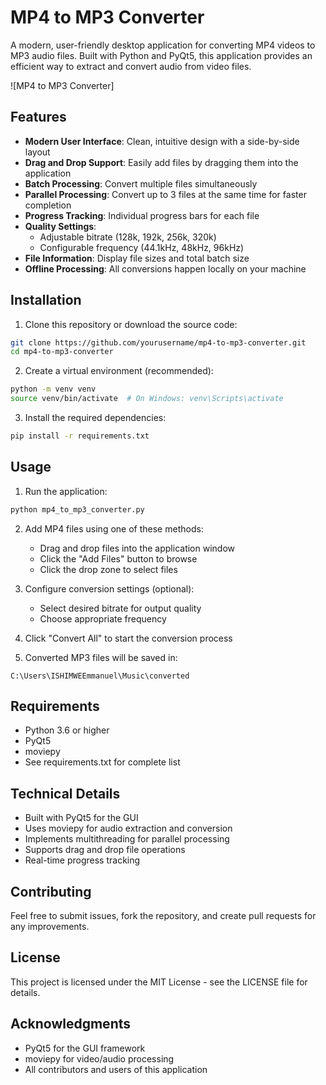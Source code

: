 # MP4 to MP3 Converter

A modern, user-friendly desktop application for converting MP4 videos to MP3 audio files. Built with Python and PyQt5, this application provides an efficient way to extract and convert audio from video files.

![MP4 to MP3 Converter]

## Features

- **Modern User Interface**: Clean, intuitive design with a side-by-side layout
- **Drag and Drop Support**: Easily add files by dragging them into the application
- **Batch Processing**: Convert multiple files simultaneously
- **Parallel Processing**: Convert up to 3 files at the same time for faster completion
- **Progress Tracking**: Individual progress bars for each file
- **Quality Settings**:
  - Adjustable bitrate (128k, 192k, 256k, 320k)
  - Configurable frequency (44.1kHz, 48kHz, 96kHz)
- **File Information**: Display file sizes and total batch size
- **Offline Processing**: All conversions happen locally on your machine

## Installation

1. Clone this repository or download the source code:
```bash
git clone https://github.com/yourusername/mp4-to-mp3-converter.git
cd mp4-to-mp3-converter
```

2. Create a virtual environment (recommended):
```bash
python -m venv venv
source venv/bin/activate  # On Windows: venv\Scripts\activate
```

3. Install the required dependencies:
```bash
pip install -r requirements.txt
```

## Usage

1. Run the application:
```bash
python mp4_to_mp3_converter.py
```

2. Add MP4 files using one of these methods:
   - Drag and drop files into the application window
   - Click the "Add Files" button to browse
   - Click the drop zone to select files

3. Configure conversion settings (optional):
   - Select desired bitrate for output quality
   - Choose appropriate frequency

4. Click "Convert All" to start the conversion process

5. Converted MP3 files will be saved in:
```
C:\Users\ISHIMWEEmmanuel\Music\converted
```

## Requirements

- Python 3.6 or higher
- PyQt5
- moviepy
- See requirements.txt for complete list

## Technical Details

- Built with PyQt5 for the GUI
- Uses moviepy for audio extraction and conversion
- Implements multithreading for parallel processing
- Supports drag and drop file operations
- Real-time progress tracking

## Contributing

Feel free to submit issues, fork the repository, and create pull requests for any improvements.

## License

This project is licensed under the MIT License - see the LICENSE file for details.

## Acknowledgments

- PyQt5 for the GUI framework
- moviepy for video/audio processing
- All contributors and users of this application
